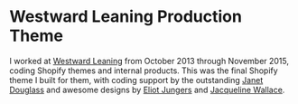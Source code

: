 # Westward Leaning Production Theme

I worked at [Westward Leaning](http://westwardleaning.com/) from October 2013 through November 2015, coding Shopify themes and internal products. This was the final Shopify theme I built for them, with coding support by the outstanding [Janet Douglass](https://github.com/Janetyyy) and awesome designs by [Eliot Jungers](https://www.linkedin.com/in/eliotjungers) and [Jacqueline Wallace](https://www.linkedin.com/in/jacqueline-wallace-3ab93176).
